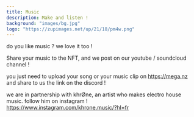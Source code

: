 ```yaml
---
title: Music
description: Make and listen !
background: "images/bg.jpg"
logo: "https://zupimages.net/up/21/18/pm4w.png"
---
```

do you like music ?
we love it too !

Share your music to the NFT, and we post on our youtube / soundcloud channel !

you just need to upload your song or your music clip on https://mega.nz and share to us the link on the discord !

we are in partnership with khrØne, an artist who makes electro house music. follow him on instagram !
https://www.instagram.com/khrone.music/?hl=fr
